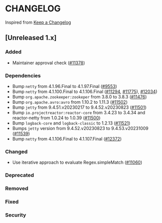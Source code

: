 # CHANGELOG
Inspired from [Keep a Changelog](https://keepachangelog.com/en/1.0.0/)

## [Unreleased 1.x]
### Added
- Maintainer approval check ([#11378](https://github.com/opensearch-project/OpenSearch/pull/11378))

### Dependencies
- Bump `netty` from 4.1.96.Final to 4.1.97.Final ([#9553](https://github.com/opensearch-project/OpenSearch/pull/9553))
- Bump `netty` from 4.1.100.Final to 4.1.106.Final ([#11294](https://github.com/opensearch-project/OpenSearch/pull/11294), [#11775](https://github.com/opensearch-project/OpenSearch/pull/11775)), [#12034](https://github.com/opensearch-project/OpenSearch/pull/12034))
- Bump `org.apache.zookeeper:zookeper` from 3.8.0 to 3.8.3 ([#11476](https://github.com/opensearch-project/OpenSearch/pull/11476))
- Bump `org.apache.avro:avro` from 1.10.2 to 1.11.3 ([#11502](https://github.com/opensearch-project/OpenSearch/pull/11502))
- Bump `jetty` from 9.4.51.v20230217 to 9.4.52.v20230823 ([#11501](https://github.com/opensearch-project/OpenSearch/pull/11501))
- Bump `io.projectreactor:reactor-core` from 3.4.23 to 3.4.34 and reactor-netty from 1.0.24 to 1.0.39 ([#11500](https://github.com/opensearch-project/OpenSearch/pull/11500))
- Bump `logback-core` and `logback-classic` to 1.2.13 ([#11521](https://github.com/opensearch-project/OpenSearch/pull/11521))
- Bumps `jetty` version from 9.4.52.v20230823 to 9.4.53.v20231009 ([#11539](https://github.com/opensearch-project/OpenSearch/pull/11539))
- Bump `netty` from 4.1.106.Final to 4.1.107.Final ([#12372](https://github.com/opensearch-project/OpenSearch/pull/12372))

### Changed
- Use iterative approach to evaluate Regex.simpleMatch ([#11060](https://github.com/opensearch-project/OpenSearch/pull/11060))

### Deprecated
### Removed
### Fixed
### Security

[Unreleased]: https://github.com/opensearch-project/OpenSearch/compare/1.3.12...HEAD
